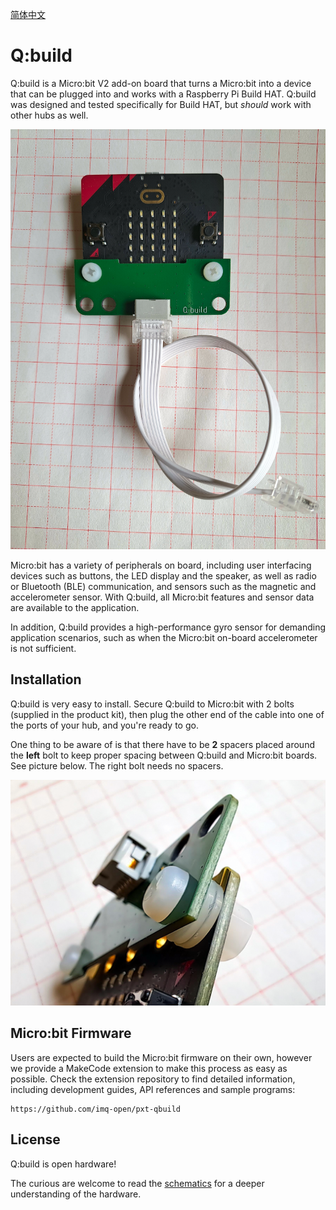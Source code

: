 
[简体中文](./README_cn.md)

# Q:build

Q:build is a Micro:bit V2 add-on board that turns a Micro:bit into a device that can be plugged into and works with a Raspberry Pi Build HAT. 
Q:build was designed and tested specifically for Build HAT, but *should* work with other hubs as well. 

![](./assets/qbuild.png)

Micro:bit has a variety of peripherals on board, including user interfacing devices such as buttons, the LED display and the speaker, 
as well as radio or Bluetooth (BLE) communication, and sensors such as the magnetic and accelerometer sensor. With Q:build, all Micro:bit features and sensor data are available to the application.

In addition, Q:build provides a high-performance gyro sensor for demanding application scenarios, such as when the Micro:bit on-board accelerometer is not sufficient.


## Installation

Q:build is very easy to install. Secure Q:build to Micro:bit with 2 bolts (supplied in the product kit), then plug the other end of the cable into one of the ports of your hub, and you're ready to go.

One thing to be aware of is that there have to be **2** spacers placed around the **left** bolt to keep proper spacing between Q:build and Micro:bit boards. See picture below. The right bolt needs no spacers.

![](./assets/spacers.png)


## Micro:bit Firmware

Users are expected to build the Micro:bit firmware on their own, however we provide a MakeCode extension to make this process as easy as possible. Check the extension repository to find detailed information, including development guides, API references and sample programs:

    https://github.com/imq-open/pxt-qbuild


## License

Q:build is open hardware! 

The curious are welcome to read the [schematics](./hw/qbuild-v1_sch.pdf) for a deeper understanding of the hardware.
